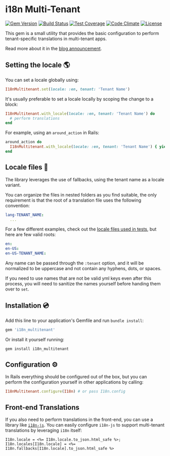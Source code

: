 i18n Multi-Tenant
====================

[![Gem Version](https://badge.fury.io/rb/i18n_multitenant.svg)](http://badge.fury.io/rb/i18n_multitenant)
[![Build Status](https://travis-ci.org/ElMassimo/i18n_multitenant.svg)](https://travis-ci.org/ElMassimo/i18n_multitenant)
[![Test Coverage](https://codeclimate.com/github/ElMassimo/i18n_multitenant/badges/coverage.svg)](https://codeclimate.com/github/ElMassimo/i18n_multitenant/coverage)
[![Code Climate](https://codeclimate.com/github/ElMassimo/i18n_multitenant/badges/gpa.svg)](https://codeclimate.com/github/ElMassimo/i18n_multitenant)
[![License](https://img.shields.io/badge/license-MIT-blue.svg)](https://github.com/ElMassimo/i18n_multitenant/blob/master/LICENSE.txt)

This gem is a small utility that provides the basic configuration to perform
tenant-specific translations in multi-tenant apps.

Read more about it in the [blog announcement](https://maximomussini.com/posts/i18n-multitenant/).

## Setting the locale 🌎

You can set a locale globally using:

```ruby
I18nMultitenant.set(locale: :en, tenant: 'Tenant Name')
```

It's usually preferable to set a locale locally by scoping the change to a block: 

```ruby
I18nMultitenant.with_locale(locale: :en, tenant: 'Tenant Name') do
  # perform translations
end
```

For example, using an `around_action` in Rails:

```ruby
around_action do
  I18nMultitenant.with_locale(locale: :en, tenant: 'Tenant Name') { yield }
end
```

## Locale files 📝

The library leverages the use of fallbacks, using the tenant name as a locale variant.

You can organize the files in nested folders as you find suitable, the only
requirement is that the root of a translation file uses the following convention:

```yaml
lang-TENANT_NAME:
  ...
```

For a few different examples, check out the [locale files used in tests](https://github.com/ElMassimo/i18n_multitenant/tree/master/spec/support/config), but here are few valid roots:

```yaml
en:
en-US:
en-US-TENANT_NAME:
```

Any name can be passed through the `:tenant` option, and it will be normalized
to be uppercase and not contain any hyphens, dots, or spaces.

If you need to use names that are not be valid yml keys even after this process,
you will need to sanitize the names yourself before handing them over to `set`.


## Installation 💿

Add this line to your application's Gemfile and run `bundle install`:

```ruby
gem 'i18n_multitenant'
```

Or install it yourself running:

```sh
gem install i18n_multitenant
```

## Configuration ⚙️

In Rails everything should be configured out of the box, but you can perform
the configuration yourself in other applications by calling:

```ruby
I18nMultitenant.configure(I18n) # or pass I18n.config
```

## Front-end Translations
If you also need to perform translations in the front-end, you can use a library
like [`i18n-js`](https://github.com/fnando/i18n-js). You can easily configure
`i18n-js` to support multi-tenant translations by leveraging `i18n` itself:

```erb
I18n.locale = <%= I18n.locale.to_json.html_safe %>;
I18n.locales[I18n.locale] = <%= I18n.fallbacks[I18n.locale].to_json.html_safe %>
```
